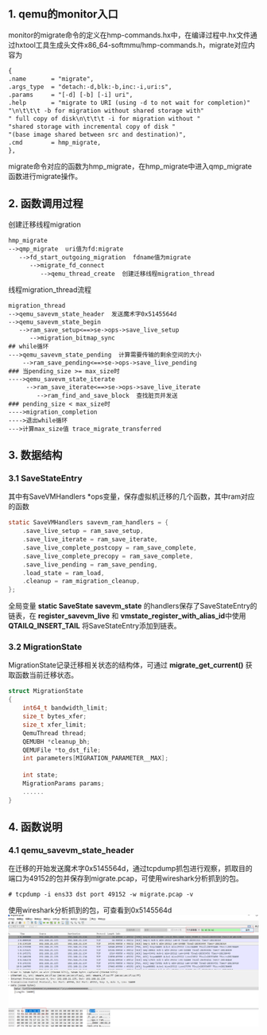 ## 1. qemu的monitor入口
monitor的migrate命令的定义在hmp-commands.hx中，在编译过程中.hx文件通过hxtool工具生成头文件x86_64-softmmu/hmp-commands.h，migrate对应内容为
```
{
.name       = "migrate",
.args_type  = "detach:-d,blk:-b,inc:-i,uri:s",
.params     = "[-d] [-b] [-i] uri",
.help       = "migrate to URI (using -d to not wait for completion)"
"\n\t\t\t -b for migration without shared storage with"
" full copy of disk\n\t\t\t -i for migration without "
"shared storage with incremental copy of disk "
"(base image shared between src and destination)",
.cmd        = hmp_migrate,
},
```
migrate命令对应的函数为hmp_migrate，在hmp_migrate中进入qmp_migrate函数进行migrate操作。

## 2. 函数调用过程
创建迁移线程migration
```
hmp_migrate
-->qmp_migrate  uri值为fd:migrate
   -->fd_start_outgoing_migration  fdname值为migrate
      -->migrate_fd_connect
         -->qemu_thread_create  创建迁移线程migration_thread
```
线程migration_thread流程
```
migration_thread
-->qemu_savevm_state_header  发送魔术字0x5145564d
-->qemu_savevm_state_begin
   -->ram_save_setup<==>se->ops->save_live_setup
      -->migration_bitmap_sync
## while循环
--->qemu_savevm_state_pending  计算需要传输的剩余空间的大小
    -->ram_save_pending<==>se->ops->save_live_pending
### 当pending_size >= max_size时
---->qemu_savevm_state_iterate
     -->ram_save_iterate<==>se->ops->save_live_iterate
        -->ram_find_and_save_block  查找脏页并发送
### pending_size < max_size时
---->migration_completion
---->退出while循环
--->计算max_size值 trace_migrate_transferred
```

## 3. 数据结构

### 3.1 SaveStateEntry
其中有SaveVMHandlers *ops变量，保存虚拟机迁移的几个函数，其中ram对应的函数
```c
static SaveVMHandlers savevm_ram_handlers = {
    .save_live_setup = ram_save_setup,
    .save_live_iterate = ram_save_iterate,
    .save_live_complete_postcopy = ram_save_complete,
    .save_live_complete_precopy = ram_save_complete,
    .save_live_pending = ram_save_pending,
    .load_state = ram_load,
    .cleanup = ram_migration_cleanup,
};
```
全局变量 **static SaveState savevm_state** 的handlers保存了SaveStateEntry的链表，在 **register_savevm_live** 和 **vmstate_register_with_alias_id**中使用 **QTAILQ_INSERT_TAIL** 将SaveStateEntry添加到链表。

### 3.2 MigrationState
MigrationState记录迁移相关状态的结构体，可通过 **migrate_get_current()** 获取函数当前迁移状态。
```c
struct MigrationState
{
    int64_t bandwidth_limit; 
    size_t bytes_xfer;
    size_t xfer_limit;
    QemuThread thread;
    QEMUBH *cleanup_bh;
    QEMUFile *to_dst_file;
    int parameters[MIGRATION_PARAMETER__MAX];

    int state;
    MigrationParams params;
    ......
}
```

## 4. 函数说明

### 4.1 qemu_savevm_state_header
在迁移的开始发送魔术字0x5145564d，通过tcpdump抓包进行观察，抓取目的端口为49152的包并保存到migrate.pcap，可使用wireshark分析抓到的包。
```
# tcpdump -i ens33 dst port 49152 -w migrate.pcap -v
```
使用wireshark分析抓到的包，可查看到0x5145564d
![migrate_magic_packet](img/migrate_magic_packet.png)

